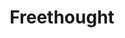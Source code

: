 ---
title: Freethought
crosslinks:
- xkcd
- NeutralPolitics
- savedyouadick
- Bad_Cop_No_Donut
- worldnews
- slatestarcodex
---